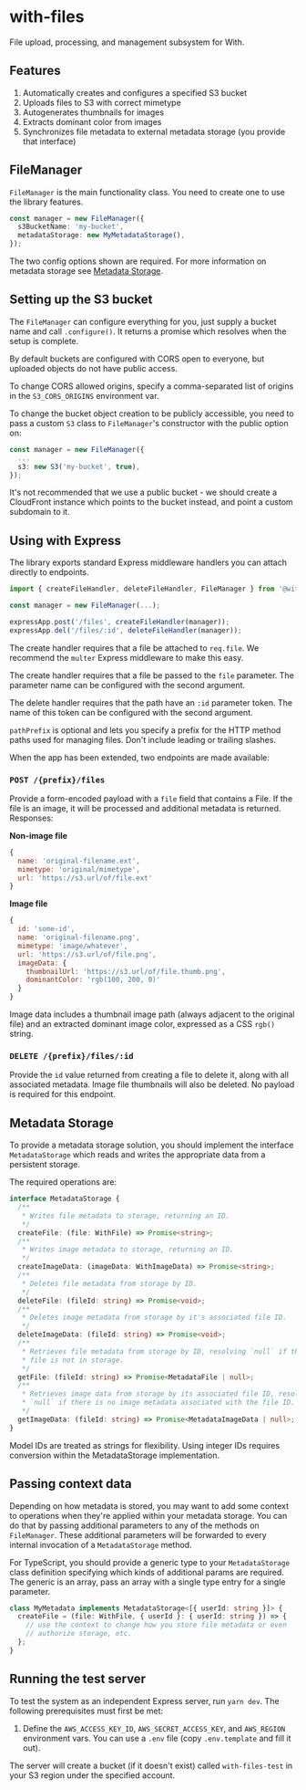 # with-files

File upload, processing, and management subsystem for With.

## Features

1. Automatically creates and configures a specified S3 bucket
2. Uploads files to S3 with correct mimetype
3. Autogenerates thumbnails for images
4. Extracts dominant color from images
5. Synchronizes file metadata to external metadata storage (you provide that interface)

## FileManager

`FileManager` is the main functionality class. You need to create one to use the library features.

```ts
const manager = new FileManager({
  s3BucketName: 'my-bucket',
  metadataStorage: new MyMetadataStorage(),
});
```

The two config options shown are required. For more information on metadata storage see [Metadata Storage](#metadata-storage).

## Setting up the S3 bucket

The `FileManager` can configure everything for you, just supply a bucket name and call `.configure()`. It returns a promise which resolves when the setup is complete.

By default buckets are configured with CORS open to everyone, but uploaded objects do not have public access.

To change CORS allowed origins, specify a comma-separated list of origins in the `S3_CORS_ORIGINS` environment var.

To change the bucket object creation to be publicly accessible, you need to pass a custom `S3` class to `FileManager`'s constructor with the public option on:

```ts
const manager = new FileManager({
  ...
  s3: new S3('my-bucket', true),
});
```

It's not recommended that we use a public bucket - we should create a CloudFront instance which points to the bucket instead, and point a custom subdomain to it.

## Using with Express

The library exports standard Express middleware handlers you can attach directly to endpoints.

```ts
import { createFileHandler, deleteFileHandler, FileManager } from '@withso/file-upload';

const manager = new FileManager(...);

expressApp.post('/files', createFileHandler(manager));
expressApp.del('/files/:id', deleteFileHandler(manager));
```

The create handler requires that a file be attached to `req.file`. We recommend the `multer` Express middleware to make this easy.

The create handler requires that a file be passed to the `file` parameter. The parameter name can be configured with the second argument.

The delete handler requires that the path have an `:id` parameter token. The name of this token can be configured with the second argument.

`pathPrefix` is optional and lets you specify a prefix for the HTTP method paths used for managing files. Don't include leading or trailing slashes.

When the app has been extended, two endpoints are made available:

### `POST /{prefix}/files`

Provide a form-encoded payload with a `file` field that contains a File. If the file is an image, it will be processed and additional metadata is returned. Responses:

**Non-image file**

```js
{
  name: 'original-filename.ext',
  mimetype: 'original/mimetype',
  url: 'https://s3.url/of/file.ext'
}
```

**Image file**

```js
{
  id: 'some-id',
  name: 'original-filename.png',
  mimetype: 'image/whatever',
  url: 'https://s3.url/of/file.png',
  imageData: {
    thumbnailUrl: 'https://s3.url/of/file.thumb.png',
    dominantColor: 'rgb(100, 200, 0)'
  }
}
```

Image data includes a thumbnail image path (always adjacent to the original file) and an extracted dominant image color, expressed as a CSS `rgb()` string.

### `DELETE /{prefix}/files/:id`

Provide the `id` value returned from creating a file to delete it, along with all associated metadata. Image file thumbnails will also be deleted. No payload is required for this endpoint.

## Metadata Storage

To provide a metadata storage solution, you should implement the interface `MetadataStorage` which reads and writes the appropriate data from a persistent storage.

The required operations are:

```ts
interface MetadataStorage {
  /**
   * Writes file metadata to storage, returning an ID.
   */
  createFile: (file: WithFile) => Promise<string>;
  /**
   * Writes image metadata to storage, returning an ID.
   */
  createImageData: (imageData: WithImageData) => Promise<string>;
  /**
   * Deletes file metadata from storage by ID.
   */
  deleteFile: (fileId: string) => Promise<void>;
  /**
   * Deletes image metadata from storage by it's associated file ID.
   */
  deleteImageData: (fileId: string) => Promise<void>;
  /**
   * Retrieves file metadata from storage by ID, resolving `null` if the
   * file is not in storage.
   */
  getFile: (fileId: string) => Promise<MetadataFile | null>;
  /**
   * Retrieves image data from storage by its associated file ID, resolving
   * `null` if there is no image metadata associated with the file ID.
   */
  getImageData: (fileId: string) => Promise<MetadataImageData | null>;
}
```

Model IDs are treated as strings for flexibility. Using integer IDs requires conversion within the MetadataStorage implementation.

## Passing context data

Depending on how metadata is stored, you may want to add some context to operations when they're applied within your metadata storage. You can do that by passing additional parameters to any of the methods on `FileManager`. These additional parameters will be forwarded to every internal invocation of a `MetadataStorage` method.

For TypeScript, you should provide a generic type to your `MetadataStorage` class definition specifying which kinds of additional params are required. The generic is an array, pass an array with a single type entry for a single parameter.

```ts
class MyMetadata implements MetadataStorage<[{ userId: string }]> {
  createFile = (file: WithFile, { userId }: { userId: string }) => {
    // use the context to change how you store file metadata or even
    // authorize storage, etc.
  };
}
```

## Running the test server

To test the system as an independent Express server, run `yarn dev`. The following prerequisites must first be met:

1. Define the `AWS_ACCESS_KEY_ID`, `AWS_SECRET_ACCESS_KEY`, and `AWS_REGION` environment vars. You can use a `.env` file (copy `.env.template` and fill it out).

The server will create a bucket (if it doesn't exist) called `with-files-test` in your S3 region under the specified account.
